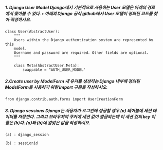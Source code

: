 ##### 1. Django User Model Django에서 기본적으로 사용하는 User 모델은 아래의 경로에서 찾아볼 수 있다. • 아래의 Django 공식 github에서 User 모델이 정의된 코드를 찾아 작성하시오.

```
class User(AbstractUser):
    """
    Users within the Django authentication system are represented by this
    model.
    Username and password are required. Other fields are optional.
    """

    class Meta(AbstractUser.Meta):
        swappable = "AUTH_USER_MODEL"
```

##### 2.Create user by ModelForm 새 유저를 생성하는 Django 내부에 정의된 ModelForm을 사용하기 위한 import 구문을 작성하시오.

```
from django.contrib.auth.forms import UserCreationForm
```

##### 3. Django sessions Django는 사용자가 로그인에 성공할 경우 (a) 테이블에 세션 데이터를 저장한다. 그리고 브라우저의 쿠키에 세션 값이 발급되는데 이 세션 값의 key 이름은 (b)다. (a)와 (b)에 알맞은 값을 작성하시오.

```
(a) : django_session

(b) : sessionid
```

